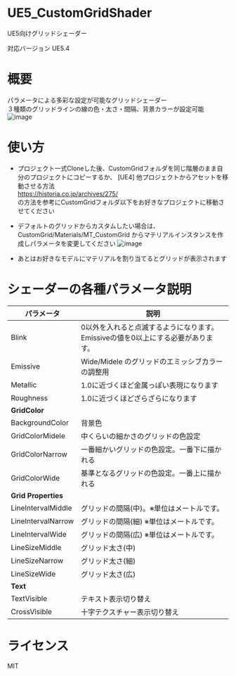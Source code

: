 # UE5_CustomGridShader
UE5向けグリッドシェーダー 

対応バージョン UE5.4

# 概要
パラメータによる多彩な設定が可能なグリッドシェーダー  
３種類のグリッドラインの線の色・太さ・間隔、背景カラーが設定可能  
![image](https://github.com/user-attachments/assets/820ba998-fe3f-4b73-9529-2ced8e6a5f55)

# 使い方

* プロジェクト一式Cloneした後、CustomGridフォルダを同じ階層のまま自分のプロジェクトにコピーするか、
[UE4] 他プロジェクトからアセットを移動させる方法  
https://historia.co.jp/archives/275/  
の方法を参考にCustomGridフォルダ以下をお好きなプロジェクトに移動させてください

* デフォルトのグリッドからカスタムしたい場合は、CustomGrid/Materials/MT_CustomGrid からマテリアルインスタンスを作成しパラメータを変更してください
![image](https://github.com/user-attachments/assets/25f68855-bedf-4816-8dc0-c4d01ff7d96b)


* あとはお好きなモデルにマテリアルを割り当てるとグリッドが表示されます

# シェーダーの各種パラメータ説明

| パラメータ | 説明 |
| ------------- | ------------- |
| Blink  | 0以外を入れると点滅するようになります。Emissiveの値を0以上にする必要があります。 |
| Emissive    | Wide/Midele のグリッドのエミッシブカラーの調整用 |
| Metallic  | 1.0に近づくほど金属っぽい表現になります |
| Roughness  | 1.0に近づくほどざらざらになります |
| **GridColor** |  |
| BackgroundColor  | 背景色  |
| GridColorMidele  | 中くらいの細かさのグリッドの色設定 |
| GridColorNarrow  | 一番細かいグリッドの色設定。一番下に描かれる |
| GridColorWide    | 基準となるグリッドの色設定。一番上に描かれる |
| **Grid Properties** |  |
| LineIntervalMiddle  | グリッドの間隔(中)。※単位はメートルです。 |
| LineIntervalNarrow  | グリッドの間隔(細) ※単位はメートルです。|
| LineIntervalWide  | グリッドの間隔(広) ※単位はメートルです。|
| LineSizeMiddle  | グリッド太さ(中) |
| LineSizeNarrow  | グリッド太さ(細) |
| LineSizeWide  | グリッド太さ(広) |
| **Text** |  |
| TextVisible  | テキスト表示切り替え |
| CrossVisible  | 十字テクスチャー表示切り替え |

# ライセンス

MIT
